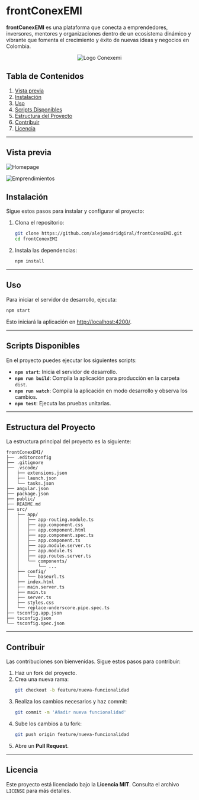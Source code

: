 # frontConexEMI

**frontConexEMI** es una plataforma que conecta a emprendedores, inversores, mentores y organizaciones dentro de un ecosistema dinámico y vibrante que fomenta el crecimiento y éxito de nuevas ideas y negocios en Colombia.

<div align="center">
  <img src="https://github.com/user-attachments/assets/1ce09bac-3b8a-4f47-91bc-28f101caba9b" alt="Logo Conexemi" />
</div>

## Tabla de Contenidos

1. [Vista previa](#vista-previa)
2. [Instalación](#instalación)
3. [Uso](#uso)
4. [Scripts Disponibles](#scripts-disponibles)
5. [Estructura del Proyecto](#estructura-del-proyecto)
6. [Contribuir](#contribuir)
7. [Licencia](#licencia)

---
## Vista previa

![Homepage](https://github.com/user-attachments/assets/64fef91a-c86a-4c35-8827-ca4c6d088d85)

![Emprendimientos](https://github.com/user-attachments/assets/240414b0-45aa-46c2-ba52-f4ec8965df82)

## Instalación

Sigue estos pasos para instalar y configurar el proyecto:

1. Clona el repositorio:
    ```bash
    git clone https://github.com/alejomadridgiral/frontConexEMI.git
    cd frontConexEMI
    ```

2. Instala las dependencias:
    ```bash
    npm install
    ```

---

## Uso

Para iniciar el servidor de desarrollo, ejecuta:
```bash
npm start
```
Esto iniciará la aplicación en [http://localhost:4200/](http://localhost:4200/).

---

## Scripts Disponibles

En el proyecto puedes ejecutar los siguientes scripts:

- **`npm start`**: Inicia el servidor de desarrollo.
- **`npm run build`**: Compila la aplicación para producción en la carpeta `dist`.
- **`npm run watch`**: Compila la aplicación en modo desarrollo y observa los cambios.
- **`npm test`**: Ejecuta las pruebas unitarias.

---

## Estructura del Proyecto

La estructura principal del proyecto es la siguiente:

```
frontConexEMI/
├── .editorconfig
├── .gitignore
├── .vscode/
│   ├── extensions.json
│   ├── launch.json
│   └── tasks.json
├── angular.json
├── package.json
├── public/
├── README.md
├── src/
│   ├── app/
│   │   ├── app-routing.module.ts
│   │   ├── app.component.css
│   │   ├── app.component.html
│   │   ├── app.component.spec.ts
│   │   ├── app.component.ts
│   │   ├── app.module.server.ts
│   │   ├── app.module.ts
│   │   ├── app.routes.server.ts
│   │   └── components/
│   │       └── ...
│   ├── config/
│   │   └── baseurl.ts
│   ├── index.html
│   ├── main.server.ts
│   ├── main.ts
│   ├── server.ts
│   ├── styles.css
│   └── replace-underscore.pipe.spec.ts
├── tsconfig.app.json
├── tsconfig.json
└── tsconfig.spec.json
```

---

## Contribuir

Las contribuciones son bienvenidas. Sigue estos pasos para contribuir:

1. Haz un fork del proyecto.
2. Crea una nueva rama:
    ```bash
    git checkout -b feature/nueva-funcionalidad
    ```
3. Realiza los cambios necesarios y haz commit:
    ```bash
    git commit -m 'Añadir nueva funcionalidad'
    ```
4. Sube los cambios a tu fork:
    ```bash
    git push origin feature/nueva-funcionalidad
    ```
5. Abre un **Pull Request**.

---

## Licencia

Este proyecto está licenciado bajo la **Licencia MIT**. Consulta el archivo `LICENSE` para más detalles.
